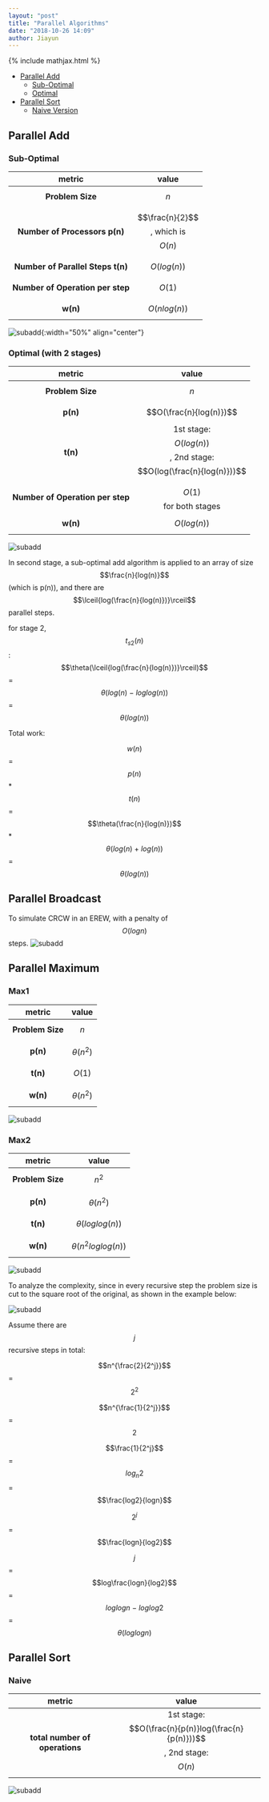 ```yaml
---
layout: "post"
title: "Parallel Algorithms"
date: "2018-10-26 14:09"
author: Jiayun
---
```

{% include mathjax.html %}
- [Parallel Add](#parallel-add)
	- [Sub-Optimal](#sub-optimal)
	- [Optimal](#optimal)
- [Parallel Sort](#parallel-sort)
	- [Naive Version](#naive-version)


## Parallel Add

### Sub-Optimal

| metric | value |
|:-----:|:-----:|
|**Problem Size**|$$n$$|
|**Number of Processors p(n)** |$$\frac{n}{2}$$, which is $$O(n)$$|
|**Number of Parallel Steps t(n)**| $$O(log(n))$$|
|**Number of Operation per step** | $$O(1)$$|
|**w(n)** |$$O(nlog(n))$$|

![subadd](/myblog/assets/sub_add.png){:width="50%" align="center"}

### Optimal (with 2 stages)

| metric | value |
|:-----:|:-----:|
|**Problem Size**|$$n$$|
|**p(n)** | $$O(\frac{n}{log(n)})$$|
|**t(n)**| 1st stage: $$O(log(n))$$, 2nd stage: $$O(log(\frac{n}{log(n)}))$$|
|**Number of Operation per step** |$$O(1)$$ for both stages|
|**w(n)** |$$O(log(n))$$|

![subadd](/myblog/assets/opt_add.png)

In second stage, a sub-optimal add algorithm is applied to an array of size $$\frac{n}{log(n)}$$ (which is p(n)), and there are $$\lceil{log(\frac{n}{log(n)})}\rceil$$ parallel steps.

for stage 2, $$t_{s2}(n)$$:
$$\theta(\lceil{log(\frac{n}{log(n)})}\rceil)$$ = $$\theta(log(n)\ -\ loglog(n))$$ = $$\theta(log(n))$$

Total work:

$$w(n)$$ = $$p(n)$$ * $$t(n)$$ = $$\theta(\frac{n}{log(n)})$$ * $$\theta(log(n)\ +\ log(n))$$ = $$\theta(log(n))$$

## Parallel Broadcast
To simulate CRCW in an EREW, with a penalty of $$O(logn)$$ steps.
![subadd](/myblog/assets/bcast.png)

## Parallel Maximum

### Max1

| metric | value |
|:-----:|:-----:|
|**Problem Size**|$$n$$|
|**p(n)** | $$\theta(n^2)$$|
|**t(n)**| $$O(1)$$|
|**w(n)** |$$\theta(n^2)$$|

![subadd](/myblog/assets/max1.png)

### Max2

| metric | value |
|:-----:|:-----:|
|**Problem Size**|$$n^2$$|
|**p(n)** | $$\theta(n^2)$$|
|**t(n)**| $$\theta(loglog(n))$$|
|**w(n)** |$$\theta(n^2loglog(n))$$|

![subadd](/myblog/assets/max2.png)

To analyze the complexity, since in every recursive step the problem size is cut to the square root of the original, as shown in the example below:

![subadd](/myblog/assets/max2_2.png)

Assume there are $$j$$ recursive steps in total:

$$n^{\frac{2}{2^j}}$$ = $$2^2$$

$$n^{\frac{1}{2^j}}$$ = $$2$$

$$\frac{1}{2^j}$$ = $$log_n2$$ = $$\frac{log2}{logn}$$

$$2^j$$ = $$\frac{logn}{log2}$$

$$j$$ = $$log\frac{logn}{log2}$$ = $$loglogn\ -\ loglog2$$ = $$\theta(loglogn)$$



## Parallel Sort

### Naive

| metric | value |
|:-----:|:-----:|
|**total number of operations**| 1st stage: $$O(\frac{n}{p(n)}log(\frac{n}{p(n)}))$$, 2nd stage: $$O(n)$$|

![subadd](/myblog/assets/naive_merge.png)
